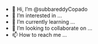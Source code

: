 - 👋 Hi, I’m @subbareddyCopado
- 👀 I’m interested in ...
- 🌱 I’m currently learning ...
- 💞️ I’m looking to collaborate on ...
- 📫 How to reach me ...

<!---
subbareddyCopado/subbareddyCopado is a ✨ special ✨ repository because its `README.md` (this file) appears on your GitHub profile.
You can click the Preview link to take a look at your changes.
--->
